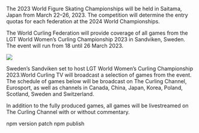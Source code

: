 The 2023 World Figure Skating Championships will be held in Saitama, Japan from March 22–26, 2023. The competition will determine the entry quotas for each federation at the 2024 World Championships.

The World Curling Federation will provide coverage of all games from the LGT World Women’s Curling Championship 2023 in Sandviken, Sweden. The event will run from 18 until 26 March 2023.

<a href="https://watchonline4khd.com/curling/"><img src="https://i.postimg.cc/BvFpNs5t/golf-button.png" /></a>

Sweden’s Sandviken set to host LGT World Women’s Curling Championship 2023.World Curling TV will broadcast a selection of games from the event. The schedule of games below will be broadcast on The Curling Channel, Eurosport, as well as channels in Canada, China, Japan, Korea, Poland, Scotland, Sweden and Switzerland.

In addition to the fully produced games, all games will be livestreamed on The Curling Channel with or without commentary.

npm version patch npm publish
